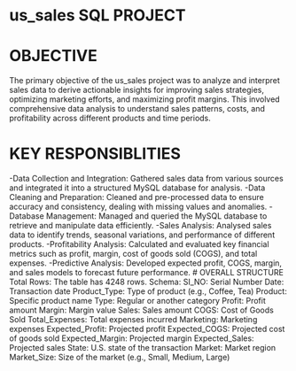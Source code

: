 # us_sales SQL PROJECT 
# OBJECTIVE
The primary objective of the us_sales project was to analyze and interpret sales data to derive actionable insights for improving sales strategies, optimizing marketing efforts, and maximizing profit margins. This involved comprehensive data analysis to understand sales patterns, costs, and profitability across different products and time periods.
# KEY RESPONSIBLITIES
<a>
-Data Collection and Integration: Gathered sales data from various sources and integrated it into a structured MySQL database for analysis.
-Data Cleaning and Preparation: Cleaned and pre-processed data to ensure accuracy and consistency, dealing with missing values and anomalies.
-Database Management: Managed and queried the MySQL database to retrieve and manipulate data efficiently.
-Sales Analysis: Analysed sales data to identify trends, seasonal variations, and performance of different products.
-Profitability Analysis: Calculated and evaluated key financial metrics such as profit, margin, cost of goods sold (COGS), and total expenses.
-Predictive Analysis: Developed expected profit, COGS, margin, and sales models to forecast future performance.
</a>
# OVERALL STRUCTURE
<a>
   Total Rows: The table has 4248 rows.
   Schema:
      SI_NO: Serial Number
      Date: Transaction date
      Product_Type: Type of product (e.g., Coffee, Tea)
      Product: Specific product name
      Type: Regular or another category
      Profit: Profit amount
      Margin: Margin value
      Sales: Sales amount
      COGS: Cost of Goods Sold
      Total_Expenses: Total expenses incurred
      Marketing: Marketing expenses
      Expected_Profit: Projected profit
      Expected_COGS: Projected cost of goods sold
      Expected_Margin: Projected margin
      Expected_Sales: Projected sales
      State: U.S. state of the transaction
      Market: Market region
      Market_Size: Size of the market (e.g., Small, Medium, Large)
</a>





